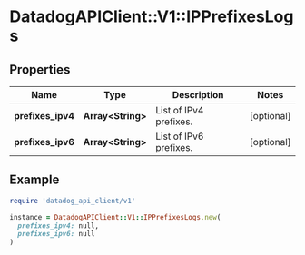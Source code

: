 # DatadogAPIClient::V1::IPPrefixesLogs

## Properties

| Name | Type | Description | Notes |
| ---- | ---- | ----------- | ----- |
| **prefixes_ipv4** | **Array&lt;String&gt;** | List of IPv4 prefixes. | [optional] |
| **prefixes_ipv6** | **Array&lt;String&gt;** | List of IPv6 prefixes. | [optional] |

## Example

```ruby
require 'datadog_api_client/v1'

instance = DatadogAPIClient::V1::IPPrefixesLogs.new(
  prefixes_ipv4: null,
  prefixes_ipv6: null
)
```

